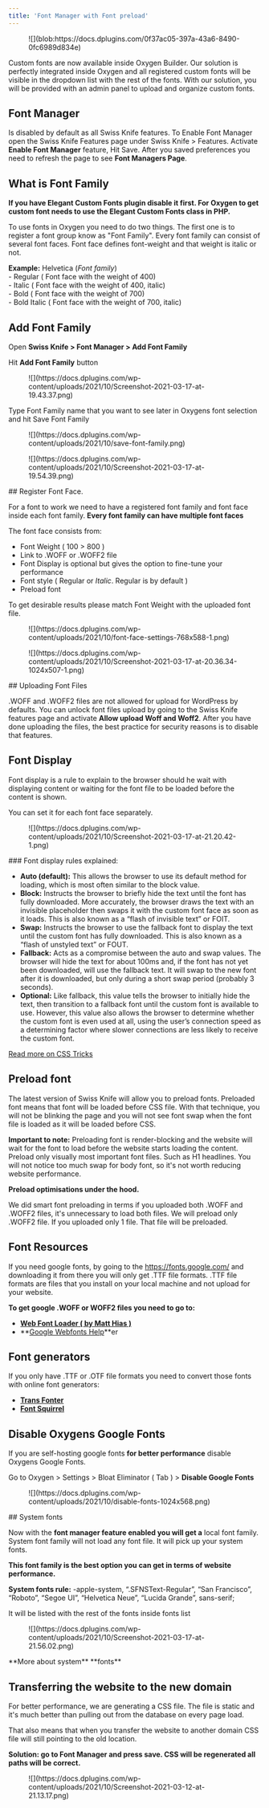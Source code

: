 ```yaml
---
title: 'Font Manager with Font preload'
---
```


<figure class="wp-block-image">![](blob:https://docs.dplugins.com/0f37ac05-397a-43a6-8490-0fc6989d834e)</figure>Custom fonts are now available inside Oxygen Builder. Our solution is perfectly integrated inside Oxygen and all registered custom fonts will be visible in the dropdown list with the rest of the fonts. With our solution, you will be provided with an admin panel to upload and organize custom fonts.

## Font Manager

Is disabled by default as all Swiss Knife features. To Enable Font Manager open the Swiss Knife Features page under Swiss Knife &gt; Features. Activate **Enable Font Manager** feature, Hit Save. After you saved preferences you need to refresh the page to see **Font Managers Page**.

## What is Font Family

**If you have Elegant Custom Fonts plugin disable it first. For Oxygen to get custom font needs to use the Elegant Custom Fonts class in PHP.**

To use fonts in Oxygen you need to do two things. The first one is to register a font group know as "Font Family". Every font family can consist of several font faces. Font face defines font-weight and that weight is italic or not.

**Example:** Helvetica (*Font family*)  
\- Regular ( Font face with the weight of 400)  
\- Italic ( Font face with the weight of 400, italic)  
\- Bold ( Font face with the weight of 700)  
\- Bold Italic ( Font face with the weight of 700, italic)

## Add Font Family

Open **Swiss Knife &gt; Font Manager &gt; Add Font Family**

Hit **Add Font Family** button

<figure class="wp-block-image size-full is-resized">![](https://docs.dplugins.com/wp-content/uploads/2021/10/Screenshot-2021-03-17-at-19.43.37.png)</figure>Type Font Family name that you want to see later in Oxygens font selection and hit Save Font Family

<figure class="wp-block-image size-full">![](https://docs.dplugins.com/wp-content/uploads/2021/10/save-font-family.png)</figure><figure class="wp-block-image size-full is-resized">![](https://docs.dplugins.com/wp-content/uploads/2021/10/Screenshot-2021-03-17-at-19.54.39.png)</figure>## Register Font Face.

For a font to work we need to have a registered font family and font face inside each font family. **Every font family can have multiple font faces**

The font face consists from:

- Font Weight ( 100 &gt; 800 )
- Link to .WOFF or .WOFF2 file
- Font Display is optional but gives the option to fine-tune your performance
- Font style ( Regular or *Italic*. Regular is by default )
- Preload font

To get desirable results please match Font Weight with the uploaded font file.

<figure class="wp-block-image size-full">![](https://docs.dplugins.com/wp-content/uploads/2021/10/font-face-settings-768x588-1.png)</figure><figure class="wp-block-image size-full">![](https://docs.dplugins.com/wp-content/uploads/2021/10/Screenshot-2021-03-17-at-20.36.34-1024x507-1.png)</figure>## Uploading Font Files

.WOFF and .WOFF2 files are not allowed for upload for WordPress by defaults. You can unlock font files upload by going to the Swiss Knife features page and activate **Allow upload Woff and Woff2**. After you have done uploading the files, the best practice for security reasons is to disable that features.

## Font Display

Font display is a rule to explain to the browser should he wait with displaying content or waiting for the font file to be loaded before the content is shown.

You can set it for each font face separately.

<figure class="wp-block-image size-full">![](https://docs.dplugins.com/wp-content/uploads/2021/10/Screenshot-2021-03-17-at-21.20.42-1.png)</figure>### Font display rules explained:

- **Auto (default):** This allows the browser to use its default method for loading, which is most often similar to the block value.
- **Block:** Instructs the browser to briefly hide the text until the font has fully downloaded. More accurately, the browser draws the text with an invisible placeholder then swaps it with the custom font face as soon as it loads. This is also known as a “flash of invisible text” or FOIT.
- **Swap:** Instructs the browser to use the fallback font to display the text until the custom font has fully downloaded. This is also known as a “flash of unstyled text” or FOUT.
- **Fallback:** Acts as a compromise between the auto and swap values. The browser will hide the text for about 100ms and, if the font has not yet been downloaded, will use the fallback text. It will swap to the new font after it is downloaded, but only during a short swap period (probably 3 seconds).
- **Optional:** Like fallback, this value tells the browser to initially hide the text, then transition to a fallback font until the custom font is available to use. However, this value also allows the browser to determine whether the custom font is even used at all, using the user’s connection speed as a determining factor where slower connections are less likely to receive the custom font.

[Read more on CSS Tricks](https://css-tricks.com/almanac/properties/f/font-display/)

## Preload font

The latest version of Swiss Knife will allow you to preload fonts. Preloaded font means that font will be loaded before CSS file. With that technique, you will not be blinking the page and you will not see font swap when the font file is loaded as it will be loaded before CSS.

**Important to note:** Preloading font is render-blocking and the website will wait for the font to load before the website starts loading the content. Preload only visually most important font files. Such as H1 headlines. You will not notice too much swap for body font, so it's not worth reducing website performance.

**Preload optimisations under the hood.**

We did smart font preloading in terms if you uploaded both .WOFF and .WOFF2 files, it's unnecessary to load both files. We will preload only .WOFF2 file. If you uploaded only 1 file. That file will be preloaded.

## Font Resources

If you need google fonts, by going to the https://fonts.google.com/ and downloading it from there you will only get .TTF file formats. .TTF file formats are files that you install on your local machine and not upload for your website.

**To get google .WOFF or WOFF2 files you need to go to:**

- [**Web Font Loader ( by Matt Hias )**](https://webfontloader.altmann.de/)
- **[Google Webfonts Help](https://google-webfonts-helper.herokuapp.com/fonts)**er

## Font generators

If you only have .TTF or .OTF file formats you need to convert those fonts with online font generators:

- **[Trans Fonter](https://transfonter.org/)**
- **[Font Squirrel](https://www.fontsquirrel.com/tools/webfont-generator)**

## Disable Oxygens Google Fonts

If you are self-hosting google fonts **for better performance** disable Oxygens Google Fonts.

Go to Oxygen &gt; Settings &gt; Bloat Eliminator ( Tab ) &gt; **Disable Google Fonts**

<figure class="wp-block-image size-large">![](https://docs.dplugins.com/wp-content/uploads/2021/10/disable-fonts-1024x568.png)</figure>## System fonts

Now with the **font manager feature enabled you will get a** local font family. System font family will not load any font file. It will pick up your system fonts.

**This font family is the best option you can get in terms of website performance.**

**System fonts rule:** -apple-system, “.SFNSText-Regular”, “San Francisco”, “Roboto”, “Segoe UI”, “Helvetica Neue”, “Lucida Grande”, sans-serif;

It will be listed with the rest of the fonts inside fonts list

<figure class="wp-block-image size-full">![](https://docs.dplugins.com/wp-content/uploads/2021/10/Screenshot-2021-03-17-at-21.56.02.png)</figure>**More about system**<https://medium.design/system-shock-6b1dc6d6596f#.iw7sldtd6> **fonts**

## Transferring the website to the new domain

For better performance, we are generating a CSS file. The file is static and it's much better than pulling out from the database on every page load.

That also means that when you transfer the website to another domain CSS file will still pointing to the old location.

**Solution: go to Font Manager and press save. CSS will be regenerated all paths will be correct.**

<figure class="wp-block-image size-full">![](https://docs.dplugins.com/wp-content/uploads/2021/10/Screenshot-2021-03-12-at-21.13.17.png)</figure>